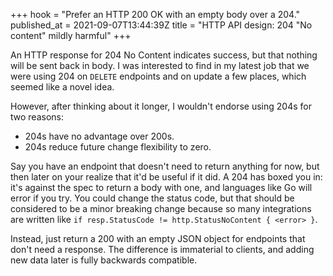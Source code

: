 +++
hook = "Prefer an HTTP 200 OK with an empty body over a 204."
published_at = 2021-09-07T13:44:39Z
title = "HTTP API design: 204 "No content" mildly harmful"
+++

An HTTP response for 204 No Content indicates success, but that nothing will be sent back in body. I was interested to find in my latest job that we were using 204 on `DELETE` endpoints and on update a few places, which seemed like a novel idea.

However, after thinking about it longer, I wouldn't endorse using 204s for two reasons:

* 204s have no advantage over 200s.
* 204s reduce future change flexibility to zero.

Say you have an endpoint that doesn't need to return anything for now, but then later on your realize that it'd be useful if it did. A 204 has boxed you in: it's against the spec to return a body with one, and languages like Go will error if you try. You could change the status code, but that should be considered to be a minor breaking change because so many integrations are written like `if resp.StatusCode != http.StatusNoContent { <error> }`.

Instead, just return a 200 with an empty JSON object for endpoints that don't need a response. The difference is immaterial to clients, and adding new data later is fully backwards compatible.
